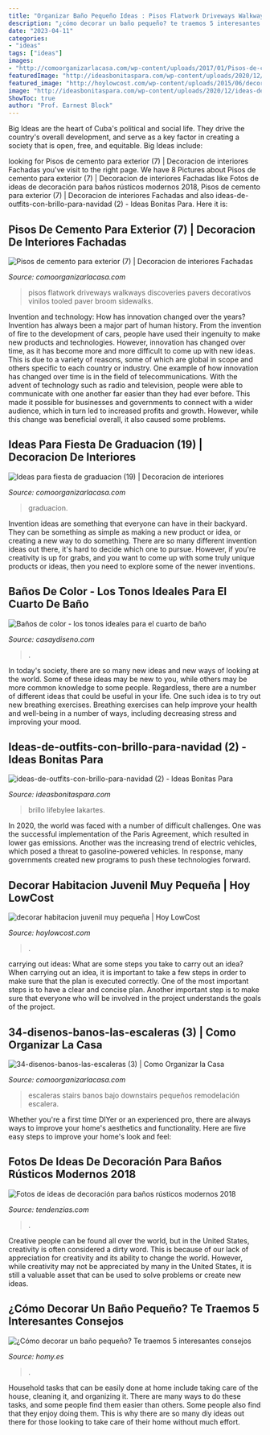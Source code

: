 ```yaml
---
title: "Organizar Baño Pequeño Ideas : Pisos Flatwork Driveways Walkways Discoveries Pavers Decorativos Vinilos Tooled Paver Broom Sidewalks"
description: "¿cómo decorar un baño pequeño? te traemos 5 interesantes consejos"
date: "2023-04-11"
categories:
- "ideas"
tags: ["ideas"]
images:
- "http://comoorganizarlacasa.com/wp-content/uploads/2017/01/Pisos-de-cemento-para-exterior-7.jpg"
featuredImage: "http://ideasbonitaspara.com/wp-content/uploads/2020/12/ideas-de-outfits-con-brillo-para-navidad-2.jpg"
featured_image: "http://hoylowcost.com/wp-content/uploads/2015/06/decorar-habitacion-juvenil-muy-pequeña.jpg"
image: "http://ideasbonitaspara.com/wp-content/uploads/2020/12/ideas-de-outfits-con-brillo-para-navidad-2.jpg"
ShowToc: true
author: "Prof. Earnest Block"
---
```



Big Ideas are the heart of Cuba's political and social life. They drive the country's overall development, and serve as a key factor in creating a society that is open, free, and equitable. Big Ideas include:

	

		
looking for Pisos de cemento para exterior (7) | Decoracion de interiores Fachadas you've visit to the right page. We have 8 Pictures about Pisos de cemento para exterior (7) | Decoracion de interiores Fachadas like Fotos de ideas de decoración para baños rústicos modernos 2018, Pisos de cemento para exterior (7) | Decoracion de interiores Fachadas and also ideas-de-outfits-con-brillo-para-navidad (2) - Ideas Bonitas Para. Here it is:
		
    
## Pisos De Cemento Para Exterior (7) | Decoracion De Interiores Fachadas

<img loading=lazy src="http://comoorganizarlacasa.com/wp-content/uploads/2017/01/Pisos-de-cemento-para-exterior-7.jpg" onerror="this.onerror=null;this.src='https://tse4.mm.bing.net/th?id=OIP.eFSdxtugZVw9ss3aQKF_ygAAAA&amp;pid=15.1';" alt="Pisos de cemento para exterior (7) | Decoracion de interiores Fachadas">

_Source: comoorganizarlacasa.com_

>pisos flatwork driveways walkways discoveries pavers decorativos vinilos tooled paver broom sidewalks. 

	

Invention and technology: How has innovation changed over the years?
Invention has always been a major part of human history. From the invention of fire to the development of cars, people have used their ingenuity to make new products and technologies. However, innovation has changed over time, as it has become more and more difficult to come up with new ideas. This is due to a variety of reasons, some of which are global in scope and others specific to each country or industry.
One example of how innovation has changed over time is in the field of telecommunications. With the advent of technology such as radio and television, people were able to communicate with one another far easier than they had ever before. This made it possible for businesses and governments to connect with a wider audience, which in turn led to increased profits and growth. However, while this change was beneficial overall, it also caused some problems.

    
## Ideas Para Fiesta De Graduacion (19) | Decoracion De Interiores

<img loading=lazy src="http://comoorganizarlacasa.com/wp-content/uploads/2016/05/Ideas-para-fiesta-de-graduacion-19.jpg" onerror="this.onerror=null;this.src='https://tse4.mm.bing.net/th?id=OIP.rKUN0z2NU3KO9pJBiP1hYwHaJ5&amp;pid=15.1';" alt="Ideas para fiesta de graduacion (19) | Decoracion de interiores">

_Source: comoorganizarlacasa.com_

>graduacion. 

	

Invention ideas are something that everyone can have in their backyard. They can be something as simple as making a new product or idea, or creating a new way to do something. There are so many different invention ideas out there, it's hard to decide which one to pursue. However, if you're creativity is up for grabs, and you want to come up with some truly unique products or ideas, then you need to explore some of the newer inventions.

    
## Baños De Color - Los Tonos Ideales Para El Cuarto De Baño

<img loading=lazy src="https://casaydiseno.com/wp-content/uploads/2015/11/original-diseño-ñ´baño-´color.jpeg" onerror="this.onerror=null;this.src='https://tse1.mm.bing.net/th?id=OIP.kKWGyqzorAh3ge8C4jdnxgHaJ3&amp;pid=15.1';" alt="Baños de color - los tonos ideales para el cuarto de baño">

_Source: casaydiseno.com_

>. 

	

In today's society, there are so many new ideas and new ways of looking at the world. Some of these ideas may be new to you, while others may be more common knowledge to some people. Regardless, there are a number of different ideas that could be useful in your life. One such idea is to try out new breathing exercises. Breathing exercises can help improve your health and well-being in a number of ways, including decreasing stress and improving your mood.

    
## Ideas-de-outfits-con-brillo-para-navidad (2) - Ideas Bonitas Para

<img loading=lazy src="http://ideasbonitaspara.com/wp-content/uploads/2020/12/ideas-de-outfits-con-brillo-para-navidad-2.jpg" onerror="this.onerror=null;this.src='https://tse4.mm.bing.net/th?id=OIP.eq6-xpv6H1DEfRmsB9atRQHaLH&amp;pid=15.1';" alt="ideas-de-outfits-con-brillo-para-navidad (2) - Ideas Bonitas Para">

_Source: ideasbonitaspara.com_

>brillo lifebylee lakartes. 

	

In 2020, the world was faced with a number of difficult challenges. One was the successful implementation of the Paris Agreement, which resulted in lower gas emissions. Another was the increasing trend of electric vehicles, which posed a threat to gasoline-powered vehicles. In response, many governments created new programs to push these technologies forward. 

    
## Decorar Habitacion Juvenil Muy Pequeña | Hoy LowCost

<img loading=lazy src="http://hoylowcost.com/wp-content/uploads/2015/06/decorar-habitacion-juvenil-muy-pequeña.jpg" onerror="this.onerror=null;this.src='https://tse4.mm.bing.net/th?id=OIP.BR1FvVahKX4nlrx5nV996QHaGE&amp;pid=15.1';" alt="decorar habitacion juvenil muy pequeña | Hoy LowCost">

_Source: hoylowcost.com_

>. 

	

carrying out ideas: What are some steps you take to carry out an idea?
When carrying out an idea, it is important to take a few steps in order to make sure that the plan is executed correctly. One of the most important steps is to have a clear and concise plan. Another important step is to make sure that everyone who will be involved in the project understands the goals of the project.

    
## 34-disenos-banos-las-escaleras (3) | Como Organizar La Casa

<img loading=lazy src="https://comoorganizarlacasa.com/wp-content/uploads/2017/04/34-disenos-banos-las-escaleras-3.jpg" onerror="this.onerror=null;this.src='https://tse1.mm.bing.net/th?id=OIP.0cpOwpXQR8S-m5jWDmSvigHaJ3&amp;pid=15.1';" alt="34-disenos-banos-las-escaleras (3) | Como Organizar la Casa">

_Source: comoorganizarlacasa.com_

>escaleras stairs banos bajo downstairs pequeños remodelación escalera. 

	

Whether you're a first time DIYer or an experienced pro, there are always ways to improve your home's aesthetics and functionality. Here are five easy steps to improve your home's look and feel: 

    
## Fotos De Ideas De Decoración Para Baños Rústicos Modernos 2018

<img loading=lazy src="https://tendenzias.com/wp-content/uploads/2016/06/banos-rusticos-pequenos-aliques.jpg" onerror="this.onerror=null;this.src='https://tse2.mm.bing.net/th?id=OIP.TEGoq4Ht_LR0Zgbwan-DUgHaKa&amp;pid=15.1';" alt="Fotos de ideas de decoración para baños rústicos modernos 2018">

_Source: tendenzias.com_

>. 

	

Creative people can be found all over the world, but in the United States, creativity is often considered a dirty word. This is because of our lack of appreciation for creativity and its ability to change the world. However, while creativity may not be appreciated by many in the United States, it is still a valuable asset that can be used to solve problems or create new ideas.

    
## ¿Cómo Decorar Un Baño Pequeño? Te Traemos 5 Interesantes Consejos

<img loading=lazy src="http://www.homy.es/blog/wp-content/uploads/2017/10/decorar-un-cuarto-de-baño-pequeño.jpg" onerror="this.onerror=null;this.src='https://tse4.mm.bing.net/th?id=OIP.9XGo_yd7PnpfxBu_PiCi8AHaLH&amp;pid=15.1';" alt="¿Cómo decorar un baño pequeño? Te traemos 5 interesantes consejos">

_Source: homy.es_

>. 

	

Household tasks that can be easily done at home include taking care of the house, cleaning it, and organizing it. There are many ways to do these tasks, and some people find them easier than others. Some people also find that they enjoy doing them. This is why there are so many diy ideas out there for those looking to take care of their home without much effort.

